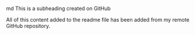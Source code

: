 md
This is a subheading created on GitHub

  All of this content added to the readme file has been added from my remote GitHub repository.
